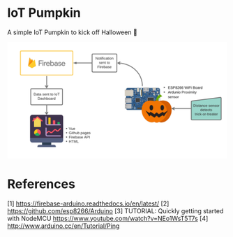 # IoT Pumpkin
A simple IoT Pumpkin to kick off Halloween :jack_o_lantern:

![Workflow Diagram](https://github.com/e-wiseman/IoTpumpkin/blob/master/IoTPumpkin.png)

# References
[1] https://firebase-arduino.readthedocs.io/en/latest/
[2] https://github.com/esp8266/Arduino
[3] TUTORIAL: Quickly getting started with NodeMCU https://www.youtube.com/watch?v=NEo1WsT5T7s
[4] http://www.arduino.cc/en/Tutorial/Ping

